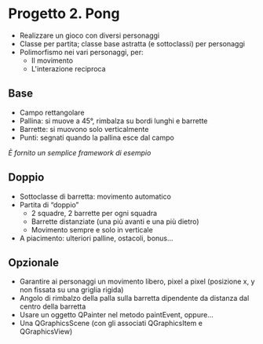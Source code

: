 # Progetto 2. Pong

* Realizzare un gioco con diversi personaggi
* Classe per partita; classe base astratta (e sottoclassi) per personaggi
* Polimorfismo nei vari personaggi, per:
  * Il movimento
  * L'interazione reciproca

## Base

* Campo rettangolare
* Pallina: si muove a 45°, rimbalza su bordi lunghi e barrette
* Barrette: si muovono solo verticalmente
* Punti: segnati quando la pallina esce dal campo

_È fornito un semplice framework di esempio_

## Doppio

* Sottoclasse di barretta: movimento automatico
* Partita di “doppio”
  * 2 squadre, 2 barrette per ogni squadra
  * Barrette distanziate (una più avanti e una più dietro)
  * Movimento sempre e solo in verticale
* A piacimento: ulteriori palline, ostacoli, bonus...

## Opzionale

* Garantire ai personaggi un movimento libero, pixel a pixel (posizione x, y non fissata su una griglia rigida)
* Angolo di rimbalzo della palla sulla barretta dipendente da distanza dal centro della barretta
* Usare un oggetto QPainter nel metodo paintEvent, oppure...
* Una QGraphicsScene (con gli associati QGraphicsItem e QGraphicsView)
